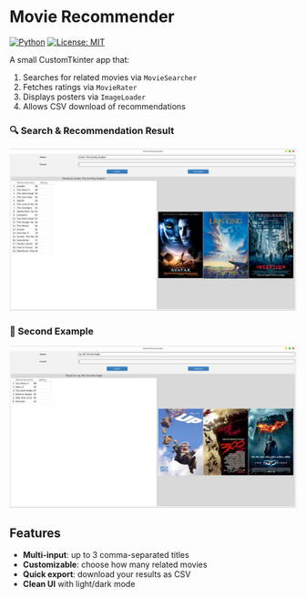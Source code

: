# Movie Recommender  

[![Python](https://img.shields.io/badge/python-3.10%2B-blue)]()
[![License: MIT](https://img.shields.io/badge/license-MIT-green)]()


A small CustomTkinter app that:
1. Searches for related movies via `MovieSearcher`  
2. Fetches ratings via `MovieRater`  
3. Displays posters via `ImageLoader`  
4. Allows CSV download of recommendations  

### 🔍 Search & Recommendation Result
![Example 1](https://github.com/getintogit1/Movie-recommendations/blob/main/Images/Movie-Recommendation-Example2.png)

### 🎯 Second Example
![Example 2](https://github.com/getintogit1/Movie-recommendations/blob/main/Images/Movie-Recommendations-example.png)

## Features

- **Multi-input**: up to 3 comma-separated titles  
- **Customizable**: choose how many related movies  
- **Quick export**: download your results as CSV  
- **Clean UI** with light/dark mode  

